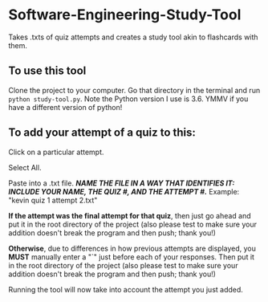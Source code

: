 # Software-Engineering-Study-Tool
Takes .txts of quiz attempts and creates a study tool akin to flashcards with them.

## To use this tool
Clone the project to your computer. Go that directory in the terminal and run `python study-tool.py`. Note the Python version I use is 3.6. YMMV if you have a different version of python!

## To add your attempt of a quiz to this:
Click on a particular attempt.

Select All.

Paste into a .txt file. ***NAME THE FILE IN A WAY THAT IDENTIFIES IT: INCLUDE YOUR NAME, THE QUIZ #, AND THE ATTEMPT #.*** Example: "kevin quiz 1 attempt 2.txt"

**If the attempt was the final attempt for that quiz**, then just go ahead and put it in the root directory of the project (also please test to make sure your addition doesn't break the program and then push; thank you!)

**Otherwise**, due to differences in how previous attempts are displayed, you **MUST** manually enter a "`" just before each of your responses. 
Then put it in the root directory of the project (also please test to make sure your addition doesn't break the program and then push; thank you!)

Running the tool will now take into account the attempt you just added.
